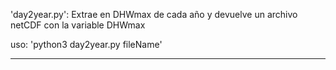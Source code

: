 'day2year.py':  Extrae en DHWmax de cada año y devuelve un archivo netCDF con la variable DHWmax 

uso: 'python3 day2year.py fileName' 

---------------------



